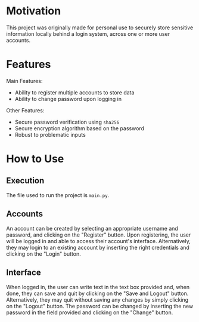 # Motivation

This project was originally made for personal use to securely store sensitive information locally behind a login system, across one or more user accounts.

# Features

Main Features:

* Ability to register multiple accounts to store data
* Ability to change password upon logging in

Other Features:

* Secure password verification using ``sha256``
* Secure encryption algorithm based on the password
* Robust to problematic inputs

# How to Use

## Execution

The file used to run the project is ``main.py``.

## Accounts

An account can be created by selecting an appropriate username and password, and clicking on the "Register" button. Upon registering, the user will be logged in and able to access their account's interface. Alternatively, they may login to an existing account by inserting the right credentials and clicking on the "Login" button.

## Interface

When logged in, the user can write text in the text box provided and, when done, they can save and quit by clicking on the "Save and Logout" button. Alternatively, they may quit without saving any changes by simply clicking on the "Logout" button. The password can be changed by inserting the new password in the field provided and clicking on the "Change" button.
